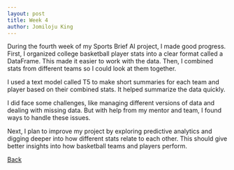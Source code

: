 ```yaml
---
layout: post
title: Week 4
author: Jomiloju King
---
```

During the fourth week of my Sports Brief AI project, I made good progress. 
First, I organized college basketball player stats into a clear format called 
a DataFrame. This made it easier to work with the data. Then, I combined stats
from different teams so I could look at them together.

I used a text model called T5 to make short summaries for each team and player based 
on their combined stats. It helped summarize the data quickly.

I did face some challenges, like managing different versions of data and dealing 
with missing data. But with help from my mentor and team, I found ways to handle these issues.

Next, I plan to improve my project by exploring predictive analytics and digging deeper 
into how different stats relate to each other. This should give better insights into how 
basketball teams and players perform.



[Back](./)

